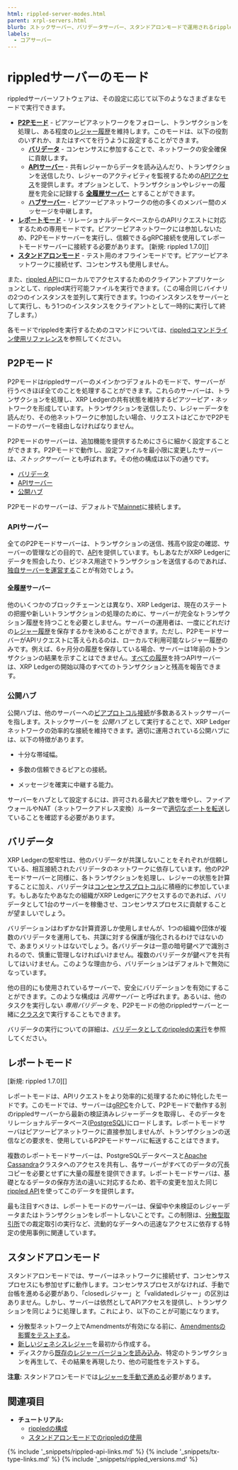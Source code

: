 ```yaml
---
html: rippled-server-modes.html
parent: xrpl-servers.html
blurb: ストックサーバー、バリデータサーバー、スタンドアロンモードで運用されるrippledサーバーなど、rippledサーバーのモードについて説明します。
labels:
  - コアサーバー
---
```

# rippledサーバーのモード

<span class="code-snippet">rippled</span>サーバーソフトウェアは、その設定に応じて以下のようなさまざまなモードで実行できます。

- [**P2Pモード**](#p2pモード) - ピアツーピアネットワークをフォローし、トランザクションを処理し、ある程度の[レジャー履歴](ledger-history.html)を維持します。このモードは、以下の役割のいずれか、またはすべてを行うように設定することができます。
    - [**バリデータ**](#バリデータ) - コンセンサスに参加することで、ネットワークの安全確保に貢献します。
    - [**APIサーバー**](#apiサーバー) - 共有レジャーからデータを読み込んだり、トランザクションを送信したり、レジャーのアクティビティを監視するための[APIアクセス](get-started-using-http-websocket-apis.html)を提供します。オプションとして、トランザクションやレジャーの履歴を完全に記録する [**全履歴サーバー**](#全履歴サーバー) とすることができます。
    - [**ハブサーバー**](#公開ハブ) - ピアツーピアネットワークの他の多くのメンバー間のメッセージを中継します。
- [**レポートモード**](#レポートモード) - リレーショナルデータベースからのAPIリクエストに対応するための専用モードです。ピアツーピアネットワークには参加しないため、P2Pモードサーバーを実行し、信頼できるgRPC接続を使用してレポートモードサーバーに接続する必要があります。 [新規: rippled 1.7.0][]
- [**スタンドアロンモード**](#スタンドアロンモード) - テスト用のオフラインモードです。ピアツーピアネットワークに接続せず、コンセンサスも使用しません。

また、[<span class="code-snippet">rippled</span> API](http-websocket-apis.html)にローカルでアクセスするためのクライアントアプリケーションとして、<span class="code-snippet">rippled</span>実行可能ファイルを実行できます。（この場合同じバイナリの2つのインスタンスを並列して実行できます。1つのインスタンスをサーバーとして実行し、もう1つのインスタンスをクライアントとして一時的に実行して終了します。）

各モードで<span class="code-snippet">rippled</span>を実行するためのコマンドについては、[rippledコマンドライン使用リファレンス](commandline-usage.html)を参照してください。


## P2Pモード

P2Pモードは<span class="code-snippet">rippled</span>サーバーのメインかつデフォルトのモードで、サーバーが行うべきほぼ全てのことを処理することができます。これらのサーバーは、トランザクションを処理し、XRP Ledgerの共有状態を維持するピアツーピア・ネットワークを形成しています。トランザクションを送信したり、レジャーデータを読んだり、その他ネットワークに参加したい場合、リクエストはどこかでP2Pモードのサーバーを経由しなければなりません。

P2Pモードのサーバーは、追加機能を提供するためにさらに細かく設定することができます。P2Pモードで動作し、設定ファイルを最小限に変更したサーバーは、_ストックサーバー_ とも呼ばれます。その他の構成は以下の通りです。

- [バリデータ](#バリデータ)
- [APIサーバー](#apiサーバー)
- [公開ハブ](#公開ハブ)

P2Pモードのサーバーは、デフォルトで[Mainnet](parallel-networks.html)に接続します。

### APIサーバー

全てのP2Pモードサーバーは、トランザクションの送信、残高や設定の確認、サーバーの管理などの目的で、[API](http-websocket-apis.html)を提供しています。もしあなたがXRP Ledgerにデータを照会したり、ビジネス用途でトランザクションを送信するのであれば、[独自サーバーを運営する](xrpl-servers.html#独自サーバーを運用する理由)ことが有効でしょう。

#### 全履歴サーバー

他のいくつかのブロックチェーンとは異なり、XRP Ledgerは、現在のステートの把握や新しいトランザクションの処理のために、サーバーが完全なトランザクション履歴を持つことを必要としません。サーバーの運用者は、一度にどれだけの[レジャー履歴](ledger-history.html)を保存するかを決めることができます。ただし、P2PモードサーバーがAPIリクエストに答えられるのは、ローカルで利用可能なレジャー履歴のみです。例えば、6ヶ月分の履歴を保存している場合、サーバーは1年前のトランザクションの結果を示すことはできません。[すべての履歴](ledger-history.html#すべての履歴)を持つAPIサーバーは、XRP Ledgerの開始以降のすべてのトランザクションと残高を報告できます。

### 公開ハブ

公開ハブは、他のサーバーへの[ピアプロトコル接続](peer-protocol.html)が多数あるストックサーバーを指します。ストックサーバーを _公開ハブ_ として実行することで、XRP Ledgerネットワークの効率的な接続を維持できます。適切に運用されている公開ハブには、以下の特徴があります。

- 十分な帯域幅。

- 多数の信頼できるピアとの接続。

- メッセージを確実に中継する能力。

サーバーをハブとして設定するには、許可される最大ピア数を増やし、ファイアウォールやNAT（ネットワークアドレス変換）ルーターで[適切なポートを転送](forward-ports-for-peering.html)していることを確認する必要があります。

## バリデータ

XRP Ledgerの堅牢性は、他のバリデータが共謀しないことをそれぞれが信頼している、相互接続されたバリデータのネットワークに依存しています。他のP2Pモードサーバーと同様に、各トランザクションを処理し、レジャーの状態を計算することに加え、バリデータは[コンセンサスプロトコル](consensus.html)に積極的に参加しています。もしあなたやあなたの組織がXRP Ledgerにアクセスするのであれば、バリデータとして1台のサーバーを稼働させ、コンセンサスプロセスに貢献することが望ましいでしょう。

バリデーションはわずかな計算資源しか使用しませんが、1つの組織や団体が複数のバリデータを運用しても、共謀に対する保護が強化されるわけではないので、あまりメリットはないでしょう。各バリデータは一意の暗号鍵ペアで識別されるので、慎重に管理しなければいけません。複数のバリデータが鍵ペアを共有してはいけません。このような理由から、バリデーションはデフォルトで無効になっています。

他の目的にも使用されているサーバーで、安全にバリデーションを有効にすることができます。このような構成は _汎用サーバー_ と呼ばれます。あるいは、他のタスクを実行しない _専用バリデータ_ を、P2Pモードの他の<span class="code-snippet">rippled</span>サーバーと一緒に[クラスタ](clustering.html)で実行することもできます。

バリデータの実行についての詳細は、[バリデータとしての<span class="code-snippet">rippled</span>の実行](run-rippled-as-a-validator.html)を参照してください。



## レポートモード
[新規: rippled 1.7.0][]

レポートモードは、APIリクエストをより効率的に処理するために特化したモードです。このモードでは、サーバーは[gRPC](configure-grpc.html)を介して、P2Pモードで動作する別の<span class="code-snippet">rippled</span>サーバーから最新の検証済みレジャーデータを取得し、そのデータをリレーショナルデータベース([PostgreSQL](https://www.postgresql.org/))にロードします。レポートモードサーバはピアツーピアネットワークに直接参加しませんが、トランザクションの送信などの要求を、使用しているP2Pモードサーバに転送することはできます。

複数のレポートモードサーバーは、PostgreSQLデータベースと[Apache Cassandra](https://cassandra.apache.org/)クラスタへのアクセスを共有し、各サーバーがすべてのデータの冗長コピーを必要とせずに大量の履歴を提供できます。レポートモードサーバは、基礎となるデータの保存方法の違いに対応するため、若干の変更を加えた同じ[<span class="code-snippet">rippled</span> API](http-websocket-apis.html)を使ってこのデータを提供します。

最も注目すべきは、レポートモードのサーバーは、保留中や未検証のレジャーデータまたはトランザクションをレポートしないことです。この制限は、[分散型取引所](decentralized-exchange.html)での裁定取引の実行など、流動的なデータへの迅速なアクセスに依存する特定の使用事例に関連しています。


## スタンドアロンモード

スタンドアロンモードでは、サーバーはネットワークに接続せず、コンセンサスプロセスにも参加せずに動作します。コンセンサスプロセスがなければ、手動で台帳を進める必要があり、「closedレジャー」と「validatedレジャー」の区別はありません。しかし、サーバーは依然としてAPIアクセスを提供し、トランザクションを同じように処理します。これにより、以下のことが可能になります。

- 分散型ネットワーク上でAmendmentsが有効になる前に、[Amendmentsの影響をテストする](test-amendments.html)。
- [新しいジェネシスレジャー](start-a-new-genesis-ledger-in-stand-alone-mode.html)を最初から作成する。
- ディスクから[既存のレジャーバージョンを読み込み](load-a-saved-ledger-in-stand-alone-mode.html)、特定のトランザクションを再生して、その結果を再現したり、他の可能性をテストする。

**注意:** スタンドアロンモードでは[レジャーを手動で進める](advance-the-ledger-in-stand-alone-mode.html)必要があります。

## 関連項目

- **チュートリアル:**
  - [<span class="code-snippet">rippled</span>の構成](configure-rippled.html)
  - [スタンドアロンモードでのrippledの使用](use-stand-alone-mode.html)


<!--{# common link defs #}-->
{% include '_snippets/rippled-api-links.md' %}
{% include '_snippets/tx-type-links.md' %}
{% include '_snippets/rippled_versions.md' %}
